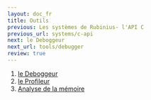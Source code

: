 ```yaml
---
layout: doc_fr
title: Outils
previous: Les systèmes de Rubinius- l'API C
previous_url: systems/c-api
next: le Deboggeur
next_url: tools/debugger
review: true
---
```


1. [le Deboggeur](/doc/fr/tools/debugger/)
1. [le Profileur](/doc/fr/tools/profiler/)
1. [Analyse de la mémoire](/doc/fr/tools/memory-analysis/)
